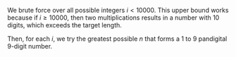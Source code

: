 We brute force over all possible integers $i < 10000$. This upper bound works because if $i \geq 10000$, then two multiplications results in a number with 10 digits, which exceeds the target length.

Then, for each $i$, we try the greatest possible $n$ that forms a 1 to 9 pandigital 9-digit number.
